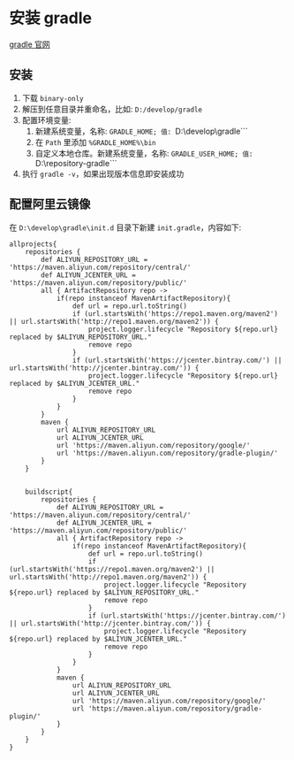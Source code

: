 # 安装 gradle

[gradle 官网](https://gradle.org/releases/ 'gradle 官网')

## 安装

1. 下载 ```binary-only```
2. 解压到任意目录并重命名，比如: ```D:/develop/gradle```
3. 配置环境变量:
   1. 新建系统变量，名称: ```GRADLE_HOME; 值: ```D:\develop\gradle```
   2. 在 ```Path``` 里添加 ```%GRADLE_HOME%\bin```
   3. 自定义本地仓库。新建系统变量，名称: ```GRADLE_USER_HOME; 值: ```D:\repository-gradle```
4. 执行 ```gradle -v```，如果出现版本信息即安装成功

## 配置阿里云镜像

在 ```D:\develop\gradle\init.d``` 目录下新建 ```init.gradle```，内容如下:

```
allprojects{
    repositories {
        def ALIYUN_REPOSITORY_URL = 'https://maven.aliyun.com/repository/central/'
        def ALIYUN_JCENTER_URL = 'https://maven.aliyun.com/repository/public/'
        all { ArtifactRepository repo ->
            if(repo instanceof MavenArtifactRepository){
                def url = repo.url.toString()
                if (url.startsWith('https://repo1.maven.org/maven2') || url.startsWith('http://repo1.maven.org/maven2')) {
                    project.logger.lifecycle "Repository ${repo.url} replaced by $ALIYUN_REPOSITORY_URL."
                    remove repo
                }
                if (url.startsWith('https://jcenter.bintray.com/') || url.startsWith('http://jcenter.bintray.com/')) {
                    project.logger.lifecycle "Repository ${repo.url} replaced by $ALIYUN_JCENTER_URL."
                    remove repo
                }
            }
        }
        maven {
            url ALIYUN_REPOSITORY_URL
            url ALIYUN_JCENTER_URL
            url 'https://maven.aliyun.com/repository/google/'
            url 'https://maven.aliyun.com/repository/gradle-plugin/'
        }
    }
 
 
    buildscript{
        repositories {
            def ALIYUN_REPOSITORY_URL = 'https://maven.aliyun.com/repository/central/'
            def ALIYUN_JCENTER_URL = 'https://maven.aliyun.com/repository/public/'
            all { ArtifactRepository repo ->
                if(repo instanceof MavenArtifactRepository){
                    def url = repo.url.toString()
                    if (url.startsWith('https://repo1.maven.org/maven2') || url.startsWith('http://repo1.maven.org/maven2')) {
                        project.logger.lifecycle "Repository ${repo.url} replaced by $ALIYUN_REPOSITORY_URL."
                        remove repo
                    }
                    if (url.startsWith('https://jcenter.bintray.com/') || url.startsWith('http://jcenter.bintray.com/')) {
                        project.logger.lifecycle "Repository ${repo.url} replaced by $ALIYUN_JCENTER_URL."
                        remove repo
                    }
                }
            }
            maven {
                url ALIYUN_REPOSITORY_URL
                url ALIYUN_JCENTER_URL
                url 'https://maven.aliyun.com/repository/google/'
                url 'https://maven.aliyun.com/repository/gradle-plugin/'
            }
        }
    }
}
```
